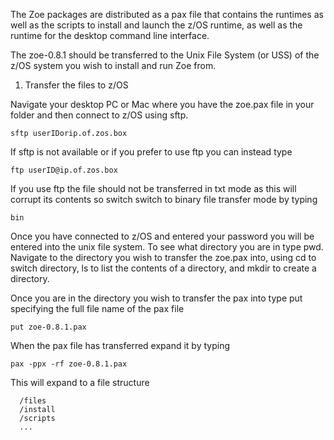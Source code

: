 The Zoe packages are distributed as a pax file that contains the runtimes as well as the scripts to install and launch the z/OS runtime, as well as the runtime for the desktop command line interface.

The zoe-0.8.1 should be transferred to the Unix File System (or USS) of the z/OS system you wish to install and run Zoe from.

1. Transfer the files to z/OS

Navigate your desktop PC or Mac where you have the zoe.pax file in your folder and then connect to z/OS using sftp.
```
sftp userIDorip.of.zos.box
```

If sftp is not available or if you prefer to use ftp you can instead type

```
ftp userID@ip.of.zos.box
```
If you use ftp the file should not be transferred in txt mode as this will corrupt its contents so switch switch to binary file transfer mode by typing
```
bin
```

Once you have connected to z/OS and entered your password you will be entered into the unix file system.  To see what directory you are in type pwd.  Navigate to the directory you wish to transfer the zoe.pax into, using cd to switch directory, ls to list the contents of a directory, and mkdir to create a directory.  

Once you are in the directory you wish to transfer the pax into type put specifying the full file name of the pax file
```
put zoe-0.8.1.pax
```

When the pax file has transferred expand it by typing
```
pax -ppx -rf zoe-0.8.1.pax
```
This will expand to a file structure 

```
  /files
  /install
  /scripts
  ...
```
